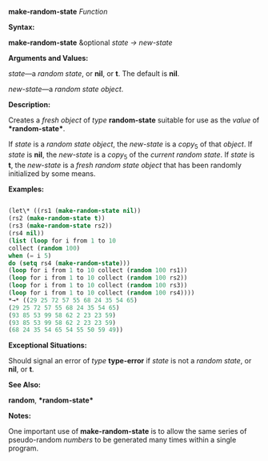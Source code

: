 **make-random-state** *Function* 



**Syntax:** 



**make-random-state** &amp;optional *state → new-state* 



**Arguments and Values:** 



*state*—a *random state*, or **nil**, or **t**. The default is **nil**. 



*new-state*—a *random state object*. 



**Description:** 



Creates a *fresh object* of *type* **random-state** suitable for use as the *value* of **\*random-state\***. 



If *state* is a *random state object*, the *new-state* is a *copy*<sub>5</sub> of that *object*. If *state* is **nil**, the *new-state* is a *copy*<sub>5</sub> of the *current random state*. If *state* is **t**, the *new-state* is a *fresh random state object* that has been randomly initialized by some means. 



**Examples:**
```lisp
 
(let\* ((rs1 (make-random-state nil)) 
(rs2 (make-random-state t)) 
(rs3 (make-random-state rs2)) 
(rs4 nil)) 
(list (loop for i from 1 to 10 
collect (random 100) 
when (= i 5) 
do (setq rs4 (make-random-state))) 
(loop for i from 1 to 10 collect (random 100 rs1)) 
(loop for i from 1 to 10 collect (random 100 rs2)) 
(loop for i from 1 to 10 collect (random 100 rs3)) 
(loop for i from 1 to 10 collect (random 100 rs4)))) 
*→* ((29 25 72 57 55 68 24 35 54 65) 
(29 25 72 57 55 68 24 35 54 65) 
(93 85 53 99 58 62 2 23 23 59) 
(93 85 53 99 58 62 2 23 23 59) 
(68 24 35 54 65 54 55 50 59 49)) 

```
**Exceptional Situations:** 



Should signal an error of *type* **type-error** if *state* is not a *random state*, or **nil**, or **t**. 



**See Also:** 



**random**, **\*random-state\*** 







 



 



**Notes:** 



One important use of **make-random-state** is to allow the same series of pseudo-random *numbers* to be generated many times within a single program. 



